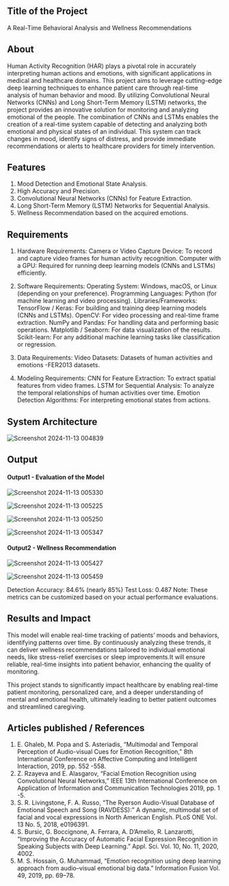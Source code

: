 ## Title of the Project
A Real-Time Behavioral Analysis and Wellness Recommendations 


## About
<!--Detailed Description about the project-->
Human Activity Recognition (HAR) plays a pivotal role in accurately interpreting human actions and emotions, with significant applications in medical and healthcare domains. This project aims to leverage cutting-edge deep learning techniques to enhance patient care through real-time analysis of human behavior and mood. By utilizing Convolutional Neural Networks (CNNs) and Long Short-Term Memory (LSTM) networks, the project provides an innovative solution for monitoring and analyzing emotional of the people. The combination of CNNs and LSTMs enables the creation of a real-time system capable of detecting and analyzing both emotional and physical states of an individual. This system can track changes in mood, identify signs of distress, and provide immediate recommendations or alerts to healthcare providers for timely intervention.

## Features
<!--List the features of the project as shown below-->
1) Mood Detection and Emotional State Analysis.
2) High Accuracy and Precision.
3) Convolutional Neural Networks (CNNs) for Feature Extraction.
4) Long Short-Term Memory (LSTM) Networks for Sequential Analysis.
5) Wellness Recommendation based on the acquired emotions.

## Requirements
<!--List the requirements of the project as shown below-->
1) Hardware Requirements:
Camera or Video Capture Device: To record and capture video frames for human activity recognition.
Computer with a GPU: Required for running deep learning models (CNNs and LSTMs) efficiently.

2) Software Requirements:
Operating System: Windows, macOS, or Linux (depending on your preference).
Programming Languages: Python (for machine learning and video processing).
Libraries/Frameworks:
TensorFlow / Keras: For building and training deep learning models (CNNs and LSTMs).
OpenCV: For video processing and real-time frame extraction.
NumPy and Pandas: For handling data and performing basic operations.
Matplotlib / Seaborn: For data visualization of the results.
Scikit-learn: For any additional machine learning tasks like classification or regression.

3) Data Requirements:
Video Datasets: Datasets of human activities and emotions -FER2013 datasets.

4) Modeling Requirements:
CNN for Feature Extraction: To extract spatial features from video frames.
LSTM for Sequential Analysis: To analyze the temporal relationships of human activities over time.
Emotion Detection Algorithms: For interpreting emotional states from actions.

## System Architecture
<!--Embed the system architecture diagram as shown below-->
![Screenshot 2024-11-13 004839](https://github.com/user-attachments/assets/18bfd41b-d9d6-4b3a-b6fc-9e3be150b7fc)




## Output

<!--Embed the Output picture at respective places as shown below as shown below-->
#### Output1 - Evaluation of the Model


![Screenshot 2024-11-13 005330](https://github.com/user-attachments/assets/ea775aae-811c-4b8b-91d7-41203ab36354)


![Screenshot 2024-11-13 005225](https://github.com/user-attachments/assets/fe4d9f58-9b0a-4353-9df4-1abc3801da2b)


![Screenshot 2024-11-13 005250](https://github.com/user-attachments/assets/477f1ee8-4fee-4b4e-975c-1c03445c5f28)


![Screenshot 2024-11-13 005347](https://github.com/user-attachments/assets/0067a212-4bf4-456e-9db5-d3a66b5a3584)


#### Output2 - Wellness Recommendation


![Screenshot 2024-11-13 005427](https://github.com/user-attachments/assets/2060ae75-a8f2-4d33-9048-e79944885817)




![Screenshot 2024-11-13 005459](https://github.com/user-attachments/assets/d940312d-854b-45ed-ab10-9edb360595bb)




Detection Accuracy: 84.6% (nearly 85%)
Test Loss: 0.487 
Note: These metrics can be customized based on your actual performance evaluations.


## Results and Impact
<!--Give the results and impact as shown below-->
This model will enable real-time tracking of patients’ moods and behaviors, identifying patterns over time. By continuously analyzing these trends, it can deliver wellness recommendations tailored to individual emotional needs, like stress-relief exercises or sleep improvements.It will ensure reliable, real-time insights into patient behavior, enhancing the quality of monitoring.

This project stands to significantly impact healthcare by enabling real-time patient monitoring, personalized care, and a deeper understanding of mental and emotional health, ultimately leading to better patient outcomes and streamlined caregiving.



## Articles published / References
1) E. Ghaleb, M. Popa and S. Asteriadis, “Multimodal and Temporal Perception of Audio-visual Cues for Emotion Recognition," 8th International Conference on Affective Computing and Intelligent Interaction, 2019, pp. 552 -558.
2) Z. Rzayeva and E. Alasgarov, “Facial Emotion Recognition using Convolutional Neural Networks,” IEEE 13th International Conference on Application of Information and Communication Technologies 2019, pp. 1 -5.
3) S. R. Livingstone, F. A. Russo, “The Ryerson Audio-Visual Database of Emotional Speech and Song (RAVDESS):” A dynamic, multimodal set of facial and vocal expressions in North American English. PLoS ONE Vol. 13 No. 5, 2018, e0196391.
4) S. Bursic, G. Boccignone, A. Ferrara, A. D’Amelio, R. Lanzarotti, “Improving the Accuracy of Automatic Facial Expression Recognition in Speaking Subjects with Deep Learning.” Appl. Sci. Vol. 10, No. 11, 2020, 4002.
5) M. S. Hossain, G. Muhammad, “Emotion recognition using deep learning approach from audio–visual emotional big data.” Information Fusion Vol. 49, 2019, pp. 69–78.



